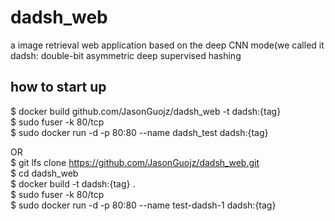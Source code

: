 # dadsh_web
a image retrieval web application based on the deep CNN mode(we called it dadsh: double-bit asymmetric deep supervised hashing 

## how to start up
$  docker build github.com/JasonGuojz/dadsh_web -t dadsh:{tag}  
$  sudo fuser -k 80/tcp  
$  sudo docker run -d -p 80:80 --name dadsh_test dadsh:{tag}

OR  
$  git lfs clone https://github.com/JasonGuojz/dadsh_web.git  
$  cd dadsh_web  
$  docker build -t dadsh:{tag} .  
$  sudo fuser -k 80/tcp  
$  sudo docker run -d -p 80:80 --name test-dadsh-1 dadsh:{tag}

